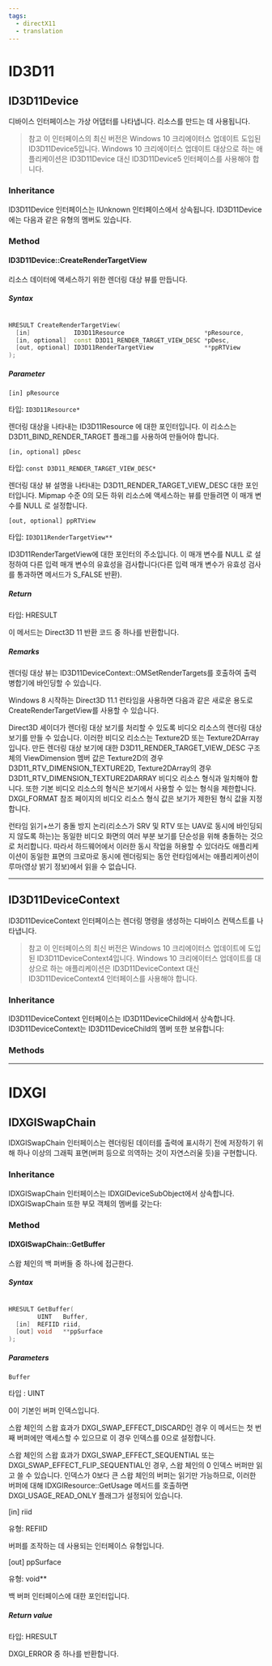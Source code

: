 ```yaml
---
tags:
  - directX11
  - translation
---
```


# ID3D11

## ID3D11Device

디바이스 인터페이스는 가상 어댑터를 나타냅니다. 리소스를 만드는 데 사용됩니다.

> 참고 
> 이 인터페이스의 최신 버전은 Windows 10 크리에이터스 업데이트 도입된 ID3D11Device5입니다. Windows 10 크리에이터스 업데이트 대상으로 하는 애플리케이션은 ID3D11Device 대신 ID3D11Device5 인터페이스를 사용해야 합니다.
 
### Inheritance

ID3D11Device 인터페이스는 IUnknown 인터페이스에서 상속됩니다. ID3D11Device 에는 다음과 같은 유형의 멤버도 있습니다.

### Method

#### ID3D11Device::CreateRenderTargetView

리소스 데이터에 액세스하기 위한 렌더링 대상 뷰를 만듭니다.

##### Syntax

```cpp

HRESULT CreateRenderTargetView(
  [in]            ID3D11Resource                      *pResource,
  [in, optional]  const D3D11_RENDER_TARGET_VIEW_DESC *pDesc,
  [out, optional] ID3D11RenderTargetView              **ppRTView
);

```

##### Parameter

`[in] pResource`

타입: `ID3D11Resource*`

렌더링 대상을 나타내는 ID3D11Resource 에 대한 포인터입니다. 이 리소스는 D3D11_BIND_RENDER_TARGET 플래그를 사용하여 만들어야 합니다.

`[in, optional] pDesc`

타입: `const D3D11_RENDER_TARGET_VIEW_DESC*`

렌더링 대상 뷰 설명을 나타내는 D3D11_RENDER_TARGET_VIEW_DESC 대한 포인터입니다. Mipmap 수준 0의 모든 하위 리소스에 액세스하는 뷰를 만들려면 이 매개 변수를 NULL 로 설정합니다.

`[out, optional] ppRTView`

타입: `ID3D11RenderTargetView**`

ID3D11RenderTargetView에 대한 포인터의 주소입니다. 이 매개 변수를 NULL 로 설정하여 다른 입력 매개 변수의 유효성을 검사합니다(다른 입력 매개 변수가 유효성 검사를 통과하면 메서드가 S_FALSE 반환).

##### Return

타입: HRESULT

이 메서드는 Direct3D 11 반환 코드 중 하나를 반환합니다.

##### Remarks

렌더링 대상 뷰는 ID3D11DeviceContext::OMSetRenderTargets를 호출하여 출력 병합기에 바인딩할 수 있습니다.

Windows 8 시작하는 Direct3D 11.1 런타임을 사용하면 다음과 같은 새로운 용도로 CreateRenderTargetView를 사용할 수 있습니다.

Direct3D 셰이더가 렌더링 대상 보기를 처리할 수 있도록 비디오 리소스의 렌더링 대상 보기를 만들 수 있습니다. 이러한 비디오 리소스는 Texture2D 또는 Texture2DArray입니다. 만든 렌더링 대상 보기에 대한 D3D11_RENDER_TARGET_VIEW_DESC 구조체의 ViewDimension 멤버 값은 Texture2D의 경우 D3D11_RTV_DIMENSION_TEXTURE2D, Texture2DArray의 경우 D3D11_RTV_DIMENSION_TEXTURE2DARRAY 비디오 리소스 형식과 일치해야 합니다. 또한 기본 비디오 리소스의 형식은 보기에서 사용할 수 있는 형식을 제한합니다. DXGI_FORMAT 참조 페이지의 비디오 리소스 형식 값은 보기가 제한된 형식 값을 지정합니다.

런타임 읽기+쓰기 충돌 방지 논리(리소스가 SRV 및 RTV 또는 UAV로 동시에 바인딩되지 않도록 하는)는 동일한 비디오 화면의 여러 부분 보기를 단순성을 위해 충돌하는 것으로 처리합니다. 따라서 하드웨어에서 이러한 동시 작업을 허용할 수 있더라도 애플리케이션이 동일한 표면의 크로마로 동시에 렌더링되는 동안 런타임에서는 애플리케이션이 루마(영상 밝기 정보)에서 읽을 수 없습니다.

---

## ID3D11DeviceContext

ID3D11DeviceContext 인터페이스는 렌더링 명령을 생성하는 디바이스 컨텍스트를 나타냅니다.

> 참고
> 이 인터페이스의 최신 버전은 Windows 10 크리에이터스 업데이트에 도입된 ID3D11DeviceContext4입니다. Windows 10 크리에이터스 업데이트를 대상으로 하는 애플리케이션은 ID3D11DeviceContext 대신 ID3D11DeviceContext4 인터페이스를 사용해야 합니다.
 
### Inheritance

ID3D11DeviceContext 인터페이스는 ID3D11DeviceChild에서 상속합니다. ID3D11DeviceContext는 ID3D11DeviceChild의 멤버 또한 보유합니다:

### Methods


---

# IDXGI

## IDXGISwapChain

IDXGISwapChain 인터페이스는 렌더링된 데이터를 출력에 표시하기 전에 저장하기 위해 하나 이상의 그래픽 표면(버퍼 등으로 의역하는 것이 자연스러울 듯)을 구현합니다.

### Inheritance

IDXGISwapChain 인터페이스는 IDXGIDeviceSubObject에서 상속합니다. IDXGISwapChain 또한 부모 객체의 멤버를 갖는다:

### Method

#### IDXGISwapChain::GetBuffer

스왑 체인의 백 퍼버들 중 하나에 접근한다.

##### Syntax

```cpp

HRESULT GetBuffer(
        UINT   Buffer,
  [in]  REFIID riid,
  [out] void   **ppSurface
);

```

##### Parameters

`Buffer`

타입 : UINT

0이 기본인 버퍼 인덱스입니다.

스왑 체인의 스왑 효과가 DXGI_SWAP_EFFECT_DISCARD인 경우 이 메서드는 첫 번째 버퍼에만 액세스할 수 있으므로 이 경우 인덱스를 0으로 설정합니다.

스왑 체인의 스왑 효과가 DXGI_SWAP_EFFECT_SEQUENTIAL 또는 DXGI_SWAP_EFFECT_FLIP_SEQUENTIAL인 경우, 스왑 체인의 0 인덱스 버퍼만 읽고 쓸 수 있습니다. 인덱스가 0보다 큰 스왑 체인의 버퍼는 읽기만 가능하므로, 이러한 버퍼에 대해 IDXGIResource::GetUsage 메서드를 호출하면 DXGI_USAGE_READ_ONLY 플래그가 설정되어 있습니다.

[in] riid

유형: REFIID

버퍼를 조작하는 데 사용되는 인터페이스 유형입니다.

[out] ppSurface

유형: void**

백 버퍼 인터페이스에 대한 포인터입니다.

##### Return value

타입: HRESULT

DXGI_ERROR 중 하나를 반환합니다.
